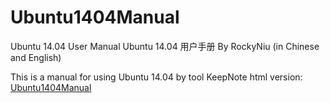 Ubuntu1404Manual
================
Ubuntu 14.04 User Manual
Ubuntu 14.04  用户手册
By RockyNiu
(in Chinese and English)

This is a manual for using Ubuntu 14.04
by tool KeepNote
html version: [Ubuntu1404Manual](/Ubuntu1404Manual/index.html)
